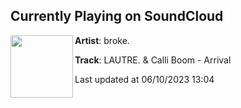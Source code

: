 ## Currently Playing on SoundCloud

[<img align="left" width="100" src="https://i1.sndcdn.com/artworks-6e8SlcFpU7dyhmif-RQsTRA-t500x500.jpg">](https://soundcloud.com/br0kemusic/lautre-calli-boom-arrival)

**Artist**: broke. 

**Track**: LAUTRE. & Calli Boom - Arrival

Last updated at 06/10/2023 13:04
